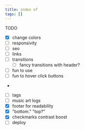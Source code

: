 ```yaml
---
title: index of
tags: []
---
```


TODO

- [x] change colors
- [ ] responsivity
- [ ] seo
- [ ] links
- [ ] transitions
  - [ ] fancy transitions with header?
- [ ] fun to use
- [ ] fun to hover click buttons
-
- [ ] tags
- [ ] music art logs
- [x] footer for readability
- [x] "bottom." "top?"
- [x] checkmarks contrast boost
- [ ] deploy
